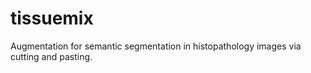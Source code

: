 # tissuemix
Augmentation for semantic segmentation in histopathology images via cutting and pasting.

